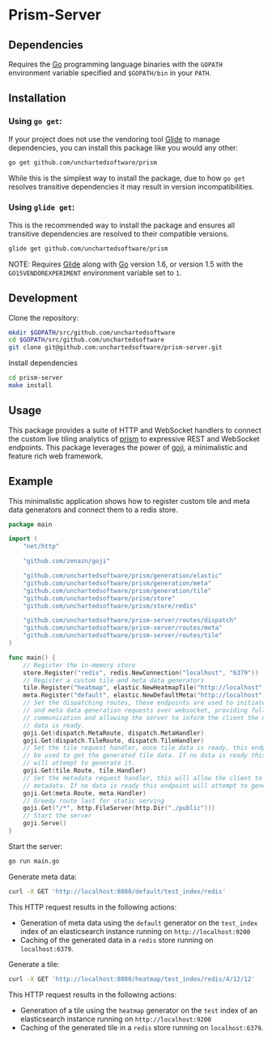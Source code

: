 # Prism-Server

## Dependencies

Requires the [Go](https://golang.org/) programming language binaries with the `GOPATH` environment variable specified and `$GOPATH/bin` in your `PATH`.

## Installation

### Using `go get`:

If your project does not use the vendoring tool [Glide](https://glide.sh) to manage dependencies, you can install this package like you would any other:

```bash
go get github.com/unchartedsoftware/prism
```

While this is the simplest way to install the package, due to how `go get` resolves transitive dependencies it may result in version incompatibilities.

### Using `glide get`:

This is the recommended way to install the package and ensures all transitive dependencies are resolved to their compatible versions.

```bash
glide get github.com/unchartedsoftware/prism
```

NOTE: Requires [Glide](https://glide.sh) along with [Go](https://golang.org/) version 1.6, or version 1.5 with the `GO15VENDOREXPERIMENT` environment variable set to `1`.

## Development

Clone the repository:

```bash
mkdir $GOPATH/src/github.com/unchartedsoftware
cd $GOPATH/src/github.com/unchartedsoftware
git clone git@github.com:unchartedsoftware/prism-server.git
```

Install dependencies

```bash
cd prism-server
make install
```

## Usage

This package provides a suite of HTTP and WebSocket handlers to connect the custom live tiling analytics of [prism](https://github.com/unchartedsoftware/prism/) to expressive REST and WebSocket endpoints. This package leverages the power of [goji](https://goji.io/), a minimalistic and feature rich web framework.

## Example

This minimalistic application shows how to register custom tile and meta data generators and connect them to a redis store.

```go
package main

import (
	"net/http"

    "github.com/zenazn/goji"

	"github.com/unchartedsoftware/prism/generation/elastic"
	"github.com/unchartedsoftware/prism/generation/meta"
	"github.com/unchartedsoftware/prism/generation/tile"
	"github.com/unchartedsoftware/prism/store"
	"github.com/unchartedsoftware/prism/store/redis"

	"github.com/unchartedsoftware/prism-server/routes/dispatch"
	"github.com/unchartedsoftware/prism-server/routes/meta"
	"github.com/unchartedsoftware/prism-server/routes/tile"
)

func main() {
	// Register the in-memory store
	store.Register("redis", redis.NewConnection("localhost", "6379"))
	// Register a custom tile and meta data generators
	tile.Register("heatmap", elastic.NewHeatmapTile("http://localhost", "9200"))
	meta.Register("default", elastic.NewDefaultMeta("http://localhost", "9200"))
    // Set the dispatching routes, these endpoints are used to initiate tiling
    // and meta data generation requests over websocket, providing full duplex
    // communication and allowing the server to inform the client the moment the
    // data is ready.
    goji.Get(dispatch.MetaRoute, dispatch.MetaHandler)
    goji.Get(dispatch.TileRoute, dispatch.TileHandler)
    // Set the tile request handler, once tile data is ready, this endpoint can
	// be used to get the generated tile data. If no data is ready this endpoint
    // will attempt to generate it.
    goji.Get(tile.Route, tile.Handler)
    // Set the metadata request handler, this will allow the client to request
	// metadata. If no data is ready this endpoint will attempt to generate it.
    goji.Get(meta.Route, meta.Handler)
	// Greedy route last for static serving
	goji.Get("/*", http.FileServer(http.Dir("./public")))
	// Start the server
	goji.Serve()
}
```

Start the server:

```bash
go run main.go
```

Generate meta data:

```bash
curl -X GET 'http://localhost:8080/default/test_index/redis'
```

This HTTP request results in the following actions:
- Generation of meta data using the `default` generator on the `test_index` index of an elasticsearch instance running on `http://localhost:9200`
- Caching of the generated data in a `redis` store running on `localhost:6379`.

Generate a tile:

```bash
curl -X GET 'http://localhost:8080/heatmap/test_index/redis/4/12/12'
```

This HTTP request results in the following actions:
- Generation of a tile using the `heatmap` generator on the `test` index of an elasticsearch instance running on `http://localhost:9200`
- Caching of the generated tile in a `redis` store running on `localhost:6379`.
